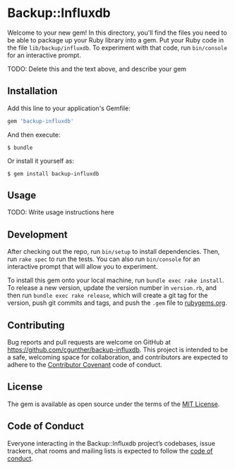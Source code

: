 # Backup::Influxdb

Welcome to your new gem! In this directory, you'll find the files you need to be able to package up your Ruby library into a gem. Put your Ruby code in the file `lib/backup/influxdb`. To experiment with that code, run `bin/console` for an interactive prompt.

TODO: Delete this and the text above, and describe your gem

## Installation

Add this line to your application's Gemfile:

```ruby
gem 'backup-influxdb'
```

And then execute:

    $ bundle

Or install it yourself as:

    $ gem install backup-influxdb

## Usage

TODO: Write usage instructions here

## Development

After checking out the repo, run `bin/setup` to install dependencies. Then, run `rake spec` to run the tests. You can also run `bin/console` for an interactive prompt that will allow you to experiment.

To install this gem onto your local machine, run `bundle exec rake install`. To release a new version, update the version number in `version.rb`, and then run `bundle exec rake release`, which will create a git tag for the version, push git commits and tags, and push the `.gem` file to [rubygems.org](https://rubygems.org).

## Contributing

Bug reports and pull requests are welcome on GitHub at https://github.com/cgunther/backup-influxdb. This project is intended to be a safe, welcoming space for collaboration, and contributors are expected to adhere to the [Contributor Covenant](http://contributor-covenant.org) code of conduct.

## License

The gem is available as open source under the terms of the [MIT License](http://opensource.org/licenses/MIT).

## Code of Conduct

Everyone interacting in the Backup::Influxdb project’s codebases, issue trackers, chat rooms and mailing lists is expected to follow the [code of conduct](https://github.com/cgunther/backup-influxdb/blob/master/CODE_OF_CONDUCT.md).
